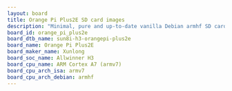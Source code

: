 ```yaml
---
layout: board
title: Orange Pi Plus2E SD card images
description: "Minimal, pure and up-to-date vanilla Debian armhf SD card images for Orange Pi Plus2E by Xunlong, SoC: Allwinner H3, CPU ISA: armv7"
board_id: orange_pi_plus2e
board_dtb_name: sun8i-h3-orangepi-plus2e
board_name: Orange Pi Plus2E
board_maker_name: Xunlong
board_soc_name: Allwinner H3
board_cpu_name: ARM Cortex A7 (armv7)
board_cpu_arch_isa: armv7
board_cpu_arch_debian: armhf
---
```

